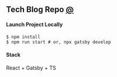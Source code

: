 ## Tech Blog Repo [@]("https://seholee.com")

#### Launch Project Locally

```
$ npm install
$ npm run start # or, npx gatsby develop
```

#### Stack

React + Gatsby + TS
